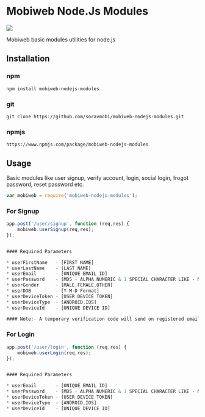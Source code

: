 # Mobiweb Node.Js Modules  
[![](https://www.mobiwebtech.com/wp-content/themes/mobiweb/images/mobinew.png)](https://www.mobiwebtech.com/)  

Mobiweb basic modules utilities for node.js

## Installation

###  npm
```shell
npm install mobiweb-nodejs-modules
```

### git

```shell
git clone https://github.com/soravmobi/mobiweb-nodejs-modules.git
```

### npmjs

```shell
https://www.npmjs.com/package/mobiweb-nodejs-modules
```

## Usage
Basic modules like user signup, verify account, login, social login, frogot password, reset password etc.

```js
var mobiweb = require('mobiweb-nodejs-modules');
```

### For Signup

```js
app.post('/user/signup', function (req,res) {
    mobiweb.userSignup(req,res);
});


#### Required Parameters

* userFirstName   - [FIRST NAME]
* userLastName    - [LAST NAME]
* userEmail       - [UNIQUE EMAIL ID]
* userPassword    - [MD5 - ALPHA NUMERIC & 1 SPECIAL CHARACTER LIKE - Mobiweb@123]
* userGender      - [MALE,FEMALE,OTHER]
* userDOB         - [Y-M-D Format]
* userDeviceToken - [USER DEVICE TOKEN]
* userDeviceType  - [ANDROID,IOS]
* userDeviceId    - [UNIQUE DEVICE ID]

#### Note:- A temporary verification code will send on registered email id.

```

### For Login

```js
app.post('/user/login', function (req,res) {
    mobiweb.userLogin(req,res);
});


#### Required Parameters

* userEmail       - [UNIQUE EMAIL ID]
* userPassword    - [MD5 - ALPHA NUMERIC & 1 SPECIAL CHARACTER LIKE - Mobiweb@123]
* userDeviceToken - [USER DEVICE TOKEN]
* userDeviceType  - [ANDROID,IOS]
* userDeviceId    - [UNIQUE DEVICE ID]


```
